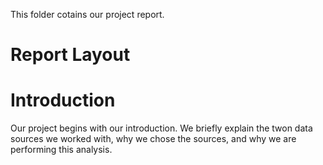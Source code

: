 This folder cotains our project report.

# Report Layout
  # Introduction
  Our project begins with our introduction. We briefly explain the twon data sources we worked with, why we chose the sources, and   why we are performing this analysis.
